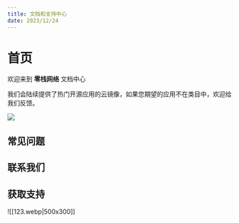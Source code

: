 ```yaml
---
title: 文档和支持中心
date: 2023/12/24
---
```

# 首页


欢迎来到 **零栈网络** 文档中心

我们会陆续提供了热门开源应用的云镜像，如果您期望的应用不在类目中，欢迎给我们反馈。


![](https://img.stacknil.com//83a2dbae0102823ef889241ea94ca31.webp)

## 常见问题


## 联系我们


## 获取支持


![[123.webp|500x300]]

